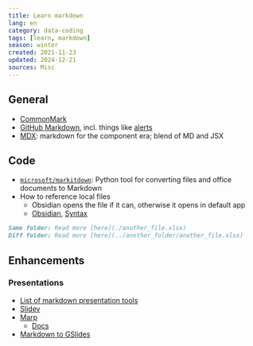 ```yaml
---
title: Learn markdown
lang: en
category: data-coding
tags: [learn, markdown]
season: winter
created: 2021-11-23
updated: 2024-12-21
sources: Misc
---
```


## General
- [CommonMark](https://commonmark.org/)
- [GitHub Markdown](https://github.github.com/gfm/), incl. things like [alerts](https://docs.github.com/en/get-started/writing-on-github/getting-started-with-writing-and-formatting-on-github/basic-writing-and-formatting-syntax#alerts)
- [MDX](https://mdxjs.com/): markdown for the component era; blend of MD and JSX

## Code
- [`microsoft/markitdown`](https://github.com/microsoft/markitdown): Python tool for converting files and office documents to Markdown
- How to reference local files
	- Obsidian opens the file if it can, otherwise it opens in default app
	- [Obsidian](https://forum.obsidian.md/t/how-to-link-a-local-file-in-obsidian/5815), [Syntax](https://stackoverflow.com/questions/32563078/how-link-to-any-local-file-with-markdown-syntax/59226851)

```markdown
Same folder: Read more [here](./another_file.xlsx)
Diff folder: Read more [here](../another_folder/another_file.xlsx)
```

## Enhancements

### Presentations
- [List of markdown presentation tools](https://gist.github.com/johnloy/27dd124ad40e210e91c70dd1c24ac8c8)
- [Slidev](https://sli.dev/)
- [Marp](https://github.com/marp-team/marp-cli)
	- [Docs](https://marpit.marp.app/)
- [Markdown to GSlides](https://github.com/googleworkspace/md2googleslides)